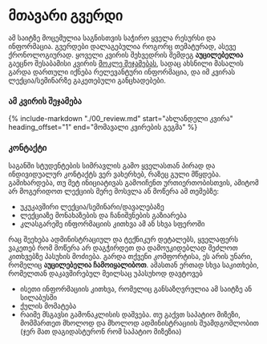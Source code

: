 # მთავარი გვერდი

ამ საიტზე მოცემულია საგნისთვის საჭირო ყველა რესურსი და ინფორმაცია. გვერდები დალაგებულია როგორც თემატურად, ასევე ქრონოლოგიურად. 
ყოველი კვირის შეხვედრის შემდეგ **აუცილებელია** გაეცნო შესაბამისი კვირის [მოკლე შეჯამებას](/00_review), სადაც ახსნილი მასალის გარდა დართული იქნება რელევანტური ინფორმაცია, და იმ კვირას ლექცია/სემინარზე გაკეთებული განცხადებები. 

### ამ კვირის შეჯამება
<!-- !!! warning "თუ წინა კვირის/კვირების არ წაგიკითხავთ, ჯერ აუცილებელია მათ გაეცნოთ" -->

{%
   include-markdown "./00_review.md"
   start="ახლანდელი კვირა"
   heading_offset="1"
   end="მომავალი კვირების გეგმა"
%}

### კონტაქტი
საგანში სტუდენტების სიმრავლის გამო ყველასთან პირად და ინდივიდუალურ კონტაქტს ვერ ვახერხებ, რაზეც გული მწყდება. გამიხარდება, თუ მეტ ინიციატივას გამოიჩენთ ურთიერთობისთვის, ამიტომ არ მოგერიდოთ ლექციის მერე მოსვლა ან მოწერა ამ თემებზე:
- უკუკავშირი ლექცია/სემინარი/დავალებაზე
- ლექციაზე მონახაზების და ჩანიშვნების გაზიარება
- კლასგარეშე ინფორმაციის კითხვა ამ ან სხვა სფეროში 

რაც შეეხება ადმინისტრაციულ და ტექნიკურ დეტალებს, ყველაფერს ვაკეთებ რომ მოწერა არ დაგჭირდეთ და დამოუკიდებლად შეძლოთ კითხვებზე პასუხის მოძიება. გარდა თქვენი კომფორტისა, ეს არის უნარი, რომელიც **აუცილებელია ჩამოიყალიბოთ**. ამასთან ერთად სხვა საკითხები, რომელთან დაკავშირებულ მეილსაც უპასუხოდ დავტოვებ
- ისეთი ინფორმაციის კითხვა, რომელიც განსაზღვრულია ამ საიტზე ან სილაბუსში
- ქულის მომატება
- რაიმე მსგავსი გამონაკლისის დაშვება. თუ გაქვთ საპატიო მიზეზი, მომმართეთ მხოლოდ და მხოლოდ ადმინისტრაციის შუამდგომლობით (ჯერ მათ დაგიდასტურონ რომ საპატიო მიზეზია)

